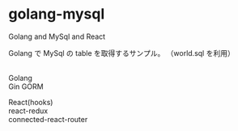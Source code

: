 # golang-mysql

Golang and MySql and React

Golang で MySql の table を取得するサンプル。
（world.sql を利用）<br><br>

Golang <br>
Gin GORM <br>

React(hooks)<br>
react-redux<br>
connected-react-router<br>
